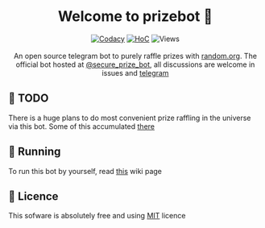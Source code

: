 <h1 align="center">Welcome to prizebot 👋</h1>
<p align="center">
    <a href="https://www.codacy.com/gh/y9san9/prizebot/dashboard?utm_source=github.com&amp;utm_medium=referral&amp;utm_content=y9san9/prizebot&amp;utm_campaign=Badge_Grade"><img alt="Codacy" src="https://app.codacy.com/project/badge/Grade/ef298b554e2340508e1f8b1635dcc6b9"/></a>
    <a href="https://hitsofcode.com/github/y9san9/prizebot/view?branch=master"><img alt="HoC" src="https://hitsofcode.com/github/y9san9/prizebot?branch=master"/></a>
    <img src="https://hits.seeyoufarm.com/api/count/incr/badge.svg?url=https://github.com/y9san9/prizebot&title=views%20daily/total" alt="Views" />
    <br><br>
    An open source telegram bot to purely raffle prizes with <a href="https://random.org">random.org</a>. 
    The official bot hosted at <a href="https://t.me/secure_prize_bot">@secure_prize_bot</a>, all discussions are welcome in issues and <a href="https://t.me/tg_offtop">telegram</a>
</p>

## 🚩 TODO
There is a huge plans to do most convenient prize raffling in the universe via this bot. Some of this accumulated [there](https://github.com/y9san9/prizebot/milestone/1)

## 🚀 Running
To run this bot by yourself, read [this](https://github.com/y9san9/prizebot/wiki/Running-Tutorial) wiki page

## 📖 Licence
This sofware is absolutely free and using [MIT](https://github.com/y9san9/prizebot/blob/master/LICENCE) licence
